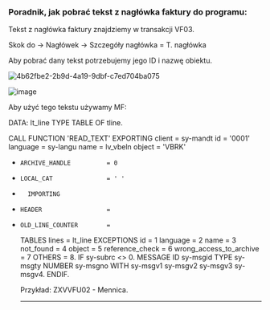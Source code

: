 ### Poradnik, jak pobrać tekst z nagłówka faktury do programu:

Tekst z nagłówka faktury znajdziemy w transakcji VF03.

Skok do -> Nagłówek -> Szczegóły nagłówka = T. nagłówka

Aby pobrać dany tekst potrzebujemy jego ID i nazwę obiektu.

![4b62fbe2-2b9d-4a19-9dbf-c7ed704ba075](https://user-images.githubusercontent.com/91785152/204576883-ff914dd7-de71-435b-8238-9618ad97f71e.jpg)

![image](https://user-images.githubusercontent.com/91785152/204576960-7910d28f-0041-472f-bc5a-f875c5f491cb.png)

Aby użyć tego tekstu używamy MF:

DATA: lt_line  TYPE TABLE OF tline.

CALL FUNCTION 'READ_TEXT'
    EXPORTING
      client                  = sy-mandt
      id                      = '0001'
      language                = sy-langu
      name                    = lv_vbeln
      object                  = 'VBRK'
*     ARCHIVE_HANDLE          = 0
*     LOCAL_CAT               = ' '
*       IMPORTING
*     HEADER                  =
*     OLD_LINE_COUNTER        =
    TABLES
      lines                   = lt_line
    EXCEPTIONS
      id                      = 1
      language                = 2
      name                    = 3
      not_found               = 4
      object                  = 5
      reference_check         = 6
      wrong_access_to_archive = 7
      OTHERS                  = 8.
  IF sy-subrc <> 0.
    MESSAGE ID sy-msgid TYPE sy-msgty NUMBER sy-msgno
    WITH sy-msgv1 sy-msgv2 sy-msgv3 sy-msgv4.
  ENDIF.
  
  Przykład: ZXVVFU02 - Mennica.
  
  ---------------------------------------------------------------------------------------------------------------------------------------------------------------------
